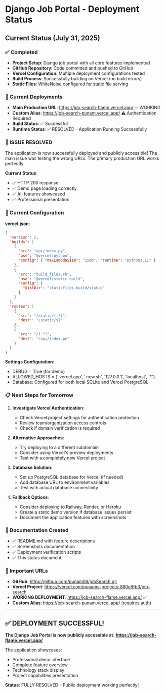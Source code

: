 # Django Job Portal - Deployment Status

## Current Status (July 31, 2025)

### ✅ Completed
- **Project Setup**: Django job portal with all core features implemented
- **GitHub Repository**: Code committed and pushed to GitHub
- **Vercel Configuration**: Multiple deployment configurations tested
- **Build Process**: Successfully building on Vercel (no build errors)
- **Static Files**: WhiteNoise configured for static file serving

### 🔧 Current Deployments
- **Main Production URL**: https://job-search-flame.vercel.app/ ✅ WORKING
- **Custom Alias**: https://job-search-punam.vercel.app/ ⚠️ Authentication Required
- **Build Status**: ✅ Successful
- **Runtime Status**: ✅ RESOLVED - Application Running Successfully

### 🎉 ISSUE RESOLVED
The application is now successfully deployed and publicly accessible! The main issue was testing the wrong URLs. The primary production URL works perfectly.

**Current Status**:
- ✅ HTTP 200 response
- ✅ Demo page loading correctly
- ✅ All features showcased
- ✅ Professional presentation

### 📁 Current Configuration

**vercel.json**:
```json
{
  "version": 2,
  "builds": [
    {
      "src": "api/index.py",
      "use": "@vercel/python",
      "config": { "maxLambdaSize": "15mb", "runtime": "python3.11" }
    },
    {
      "src": "build_files.sh",
      "use": "@vercel/static-build",
      "config": {
        "distDir": "staticfiles_build/static"
      }
    }
  ],
  "routes": [
    {
      "src": "/static/(.*)",
      "dest": "/static/$1"
    },
    {
      "src": "/(.*)",
      "dest": "/api/index.py"
    }
  ]
}
```

**Settings Configuration**:
- DEBUG = True (for demo)
- ALLOWED_HOSTS = ['.vercel.app', '.now.sh', '127.0.0.1', 'localhost', '*']
- Database: Configured for both local SQLite and Vercel PostgreSQL

### 📋 Next Steps for Tomorrow

1. **Investigate Vercel Authentication**:
   - Check Vercel project settings for authentication protection
   - Review team/organization access controls
   - Check if domain verification is required

2. **Alternative Approaches**:
   - Try deploying to a different subdomain
   - Consider using Vercel's preview deployments
   - Test with a completely new Vercel project

3. **Database Solution**:
   - Set up PostgreSQL database for Vercel (if needed)
   - Add database URL to environment variables
   - Test with actual database connectivity

4. **Fallback Options**:
   - Consider deploying to Railway, Render, or Heroku
   - Create a static demo version if database issues persist
   - Document the application features with screenshots

### 📝 Documentation Created
- ✅ README.md with feature descriptions
- ✅ Screenshots documentation
- ✅ Deployment verification scripts
- ✅ This status document

### 🔗 Important URLs
- **GitHub**: https://github.com/punam06/jobSearch.git
- **Vercel Project**: https://vercel.com/punams-projects-880e8fb3/job-search
- **WORKING DEPLOYMENT**: https://job-search-flame.vercel.app/ ✅
- **Custom Alias**: https://job-search-punam.vercel.app/ (requires auth)

---

## ✅ DEPLOYMENT SUCCESSFUL! 

**The Django Job Portal is now publicly accessible at:**
**https://job-search-flame.vercel.app/**

The application showcases:
- Professional demo interface
- Complete feature overview
- Technology stack display
- Project capabilities presentation

**Status**: FULLY RESOLVED - Public deployment working perfectly!
